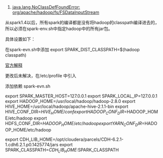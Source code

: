 1. [java.lang.NoClassDefFoundError: org/apache/hadoop/fs/FSDataInputStream](https://www.cnblogs.com/yanghuabin/p/8329205.html)



从spark1.4以后，所有spark的编译都是没有将hadoop的classpath编译进去的，所以必须在spark-env.sh中指定hadoop中的所有jar包。

具体设置如下：

在spark-evn.sh中添加
export SPARK_DIST_CLASSPATH=$(hadoop classpath)


[官方解释](https://spark.apache.org/docs/latest/hadoop-provided.html#using-sparks-hadoop-free-build)

更改后未解决，在/etc/profile 中引入


添加依赖
spark-evn.sh

export SPARK_MASTER_HOST=127.0.0.1
export SPARK_LOCAL_IP=127.0.0.1
export HADOOP_HOME=/usr/local/hadoop/hadoop-2.8.0
export HIVE_HOME=/usr/local/hadoop/apache-hive-2.1.1-bin
export HIVE_CONF_DIR=${HIVE_HOME}/conf
export HADOOP_CONF_DIR=$HADOOP_HOME/etc/hadoop
export HDFS_CONF_DIR=$HADOOP_HOME/etc/hadoop
export YARN_CONF_DIR=$HADOOP_HOME/etc/hadoop

export CDH_LIB_HOME=/opt/cloudera/parcels/CDH-6.2.1-1.cdh6.2.1.p0.1425774/jars
export SPARK_CLASSPATH=$CDH_LIB_HOME:$SPARK_CLASSPATH


